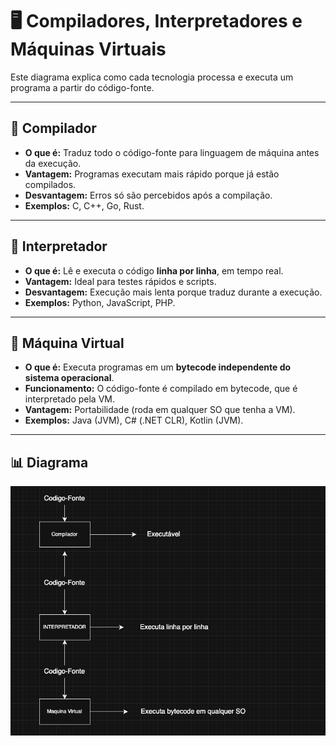 # 🖥️ Compiladores, Interpretadores e Máquinas Virtuais

Este diagrama explica como cada tecnologia processa e executa um programa a partir do código-fonte.

---

## 🔹 Compilador

- **O que é:** Traduz todo o código-fonte para linguagem de máquina antes da execução.
- **Vantagem:** Programas executam mais rápido porque já estão compilados.
- **Desvantagem:** Erros só são percebidos após a compilação.
- **Exemplos:** C, C++, Go, Rust.

---

## 🔹 Interpretador

- **O que é:** Lê e executa o código **linha por linha**, em tempo real.
- **Vantagem:** Ideal para testes rápidos e scripts.
- **Desvantagem:** Execução mais lenta porque traduz durante a execução.
- **Exemplos:** Python, JavaScript, PHP.

---

## 🔹 Máquina Virtual

- **O que é:** Executa programas em um **bytecode independente do sistema operacional**.
- **Funcionamento:** O código-fonte é compilado em bytecode, que é interpretado pela VM.
- **Vantagem:** Portabilidade (roda em qualquer SO que tenha a VM).
- **Exemplos:** Java (JVM), C# (.NET CLR), Kotlin (JVM).

---

## 📊 Diagrama

![alt text](image.png)

